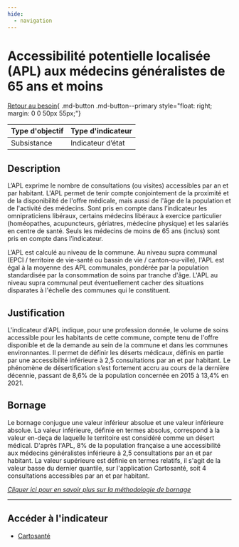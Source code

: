 ```yaml
---
hide:
  - navigation
---
```


# Accessibilité potentielle localisée (APL) aux médecins généralistes de 65 ans et moins

[Retour au besoin](https://konsilion.github.io/diag360/pages/besoins/bv4){ .md-button .md-button--primary style="float: right; margin: 0 0 50px 55px;"}

|Type d'objectif|Type d'indicateur|
|--|--|
|Subsistance|Indicateur d’état|

## Description

L’APL  exprime  le  nombre  de  consultations  (ou  visites)  accessibles  par  an  et  par habitant. L'APL permet de tenir compte conjointement de la proximité et de la disponibilité de l'offre médicale, mais aussi de l'âge de la population et de l'activité des médecins. Sont  pris  en  compte  dans  l’indicateur  les  omnipraticiens  libéraux,  certains médecins  libéraux  à  exercice  particulier  (homéopathes,  acupuncteurs,  gériatres, médecine  physique)  et  les  salariés  en centre de santé. Seuls les médecins de moins de 65 ans (inclus) sont pris en compte dans l’indicateur. 

L’APL  est  calculé  au  niveau  de  la  commune.  Au  niveau  supra  communal  (EPCI  / territoire de vie-santé ou bassin de vie / canton-ou-ville), l'APL est égal à la moyenne des  APL communales, pondérée par la population standardisée par la consommation de  soins  par  tranche  d'âge.  L'APL  au  niveau  supra  communal  peut  éventuellement cacher des situations disparates à l'échelle des communes qui le constituent. 

## Justification

L'indicateur d'APL indique, pour une profession donnée, le volume de soins accessible pour  les  habitants  de  cette  commune,  compte  tenu  de  l'offre  disponible  et  de  la demande  au sein de la commune et dans les communes environnantes. Il permet de définir  les  déserts  médicaux,  définis  en  partie  par  une  accessibilité  inférieure  à  2,5 consultations par an et par habitant. 
Le  phénomène  de  désertification  s’est  fortement  accru  au  cours  de  la  dernière décennie, passant de 8,6% de la population concernée en 2015 à 13,4% en 2021. 

## Bornage

Le bornage conjugue une valeur inférieur absolue et une valeur inférieure absolue. 
La valeur inférieure, définie en termes absolus, correspond à la valeur en-deça de laquelle le territoire est considéré comme un désert médical. D'après l'APL, 8% de la population française a une accessibilité aux médecins généralistes inférieure à 2,5 consultations par an et par habitant.
La valeur supérieure est définie en termes relatifs, il s'agit de la valeur basse du dernier quantile, sur l'application Cartosanté, soit 4 consultations  accessibles  par  an  et  par habitant.

*[Cliquer ici pour en savoir plus sur la méthodologie de bornage](https://konsilion.github.io/diag360/pages/indicateurs/methode_bornage)*

---

## Accéder à l'indicateur

- [Cartosanté](https://cartosante.atlasante.fr/#c=indicator&i=apl_mg.apl_65&s=2023&t=A01&view=map9)


